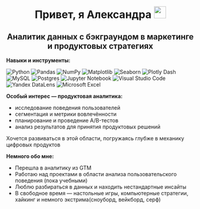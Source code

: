 <h1 align="center"> Привет, я Александра  
<img src="https://github.com/blackcater/blackcater/raw/main/images/Hi.gif" height="32"/></h1>
<h2 align="center"> Аналитик данных с бэкграундом в маркетинге и продуктовых стратегиях </h2>

**Навыки и инструменты:**

![Python](https://img.shields.io/badge/python-3670A0?style=for-the-badge&logo=python&logoColor=ffdd54)
![Pandas](https://img.shields.io/badge/pandas-%23150458.svg?style=for-the-badge&logo=pandas&logoColor=white)
![NumPy](https://img.shields.io/badge/numpy-%23013243.svg?style=for-the-badge&logo=numpy&logoColor=white)
![Matplotlib](https://img.shields.io/badge/Matplotlib-%23ffffff.svg?style=for-the-badge&logo=Matplotlib&logoColor=black)
![Seaborn](https://img.shields.io/badge/Seaborn-2C2D72?style=for-the-badge&logo=seaborn&logoColor=white)
![Plotly Dash](https://img.shields.io/badge/plotly-3F4F75.svg?style=for-the-badge&logo=plotly&logoColor=white)
![MySQL](https://img.shields.io/badge/mysql-4479A1.svg?style=for-the-badge&logo=mysql&logoColor=white)
![Postgres](https://img.shields.io/badge/postgres-%23316192.svg?style=for-the-badge&logo=postgresql&logoColor=white)
![Jupyter Notebook](https://img.shields.io/badge/jupyter-%23FA0F00.svg?style=for-the-badge&logo=jupyter&logoColor=white)
![Visual Studio Code](https://img.shields.io/badge/Visual%20Studio%20Code-0078d7.svg?style=for-the-badge&logo=visual-studio-code&logoColor=white)
![Yandex DataLens](https://img.shields.io/badge/Yandex%20DataLens-%23000000.svg?style=for-the-badge&logo=yandex&logoColor=white)
![Microsoft Excel](https://img.shields.io/badge/Microsoft_Excel-217346?style=for-the-badge&logo=microsoft-excel&logoColor=white)

**Особый интерес — продуктовая аналитика:**
- исследование поведения пользователей
- сегментация и метрики вовлечённости
- планирование и проведение A/B-тестов
- анализ результатов для принятия продуктовых решений

Хочется развиваться в этой области, погружаясь глубже в механику цифровых продуктов

**Немного обо мне:**
- Перешла в аналитику из GTM 
- Работаю над проектами в области анализа пользовательского поведения (пока учебными)
- Люблю разбираться в данных и находить нестандартные инсайты
- В свободное время — настольные игры, компьютерные стратегии, хайкинг и немного экстрима(сноуборд, вейкборд, серф)
